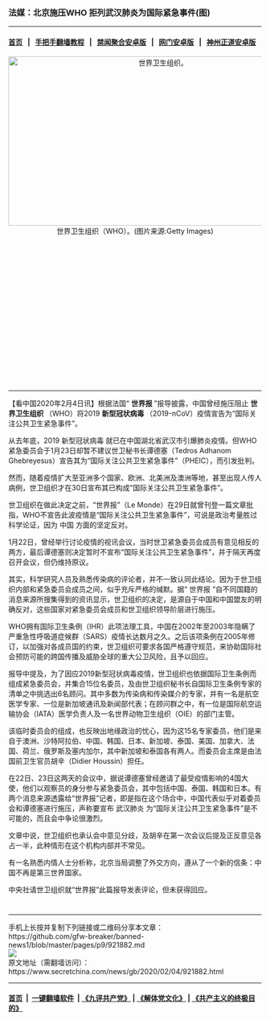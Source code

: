 ### 法媒：北京施压WHO 拒列武汉肺炎为国际紧急事件(图)
------------------------

#### [首页](https://github.com/gfw-breaker/banned-news1/blob/master/README.md) &nbsp;&nbsp;|&nbsp;&nbsp; [手把手翻墙教程](https://github.com/gfw-breaker/guides/wiki) &nbsp;&nbsp;|&nbsp;&nbsp; [禁闻聚合安卓版](https://github.com/gfw-breaker/bn-android) &nbsp;&nbsp;|&nbsp;&nbsp; [网门安卓版](https://github.com/oGate2/oGate) &nbsp;&nbsp;|&nbsp;&nbsp; [神州正道安卓版](https://github.com/SzzdOgate/update) 



<div class="article_right" style="fone-color:#000">
 <p style="text-align: center;">
  <img alt="世界卫生组织。" src="https://img2.secretchina.com/pic/2018/3-12/p2118402a773072399-ss.jpg" style="height:337px; width:600px"/>
  <br>
   世界卫生组织（WHO）。(图片来源:Getty Images)
   <span id="hideid" name="hideid" style="color:red;display:none;">
    <span href="https://www.secretchina.com">
    </span>
   </span>
  </br>
 </p>
 <div id="txt-mid1-t21-2017">
  <ins class="adsbygoogle" data-ad-client="ca-pub-1276641434651360" data-ad-slot="2451032099" style="display:inline-block;width:336px;height:280px">
  </ins>
  

---


  </div>
 </div>
 <p>
  【看中国2020年2月4日讯】根据法国“
  <strong>
   世界报
  </strong>
  ”报导披露，中国曾经施压阻止
  <strong>
   <span href="https://www.secretchina.com/news/gb/tag/世界卫生组织" target="_blank">
    世界卫生组织
   </span>
  </strong>
  （WHO）将2019
  <strong>
   新型冠状病毒
  </strong>
  （2019-nCoV）疫情宣告为“国际关注公共卫生紧急事件”。
  <span id="hideid" name="hideid" style="color:red;display:none;">
   <span href="https://www.secretchina.com">
   </span>
  </span>
 </p>
 <p>
  从去年底，2019
  <span href="https://www.secretchina.com/news/gb/tag/新型冠状病毒" target="_blank">
   新型冠状病毒
  </span>
  就已在中国湖北省武汉市引爆肺炎疫情。但WHO紧急委员会于1月23日却暂不建议世卫秘书长谭德塞（Tedros Adhanom Ghebreyesus）宣告其为“国际关注公共卫生紧急事件”（PHEIC），而引发批判。
 </p>
 <p>
  然而，随着疫情扩大至亚洲多个国家、欧洲、北美洲及澳洲等地，甚至出现人传人病例，世卫组织才在30日宣布其已构成“国际关注公共卫生紧急事件”。
 </p>
 <p>
  世卫组织在做此决定之前，“世界报”（Le Monde）在29日就曾刊登一篇文章批指，WHO不宣告此波疫情是“国际关注公共卫生紧急事件”，可说是政治考量胜过科学论证，因为
  <span href="https://www.secretchina.com/news/gb/tag/中国" target="_blank">
   中国
  </span>
  方面的坚定反对。
 </p>
 <p>
  1月22日，曾经举行讨论疫情的视讯会议，当时世卫紧急委员会成员有意见相反的两方，最后谭德塞则决定暂时不宣布“国际关注公共卫生紧急事件”，并于隔天再度召开会议，但仍维持原议。
 </p>
 <p>
  其实，科学研究人员及熟悉传染病的评论者，并不一致认同此结论。因为于世卫组织内部和紧急委员会成员之间，似乎充斥严格的缄默。据“
  <span href="https://www.secretchina.com/news/gb/tag/世界报" target="_blank">
   世界报
  </span>
  ”自不同国籍的消息来源所搜集得到的资讯显示，世卫组织的决定，是源自于中国和中国盟友的明确反对，这些国家对紧急委员会成员和世卫组织领导阶层进行施压。
 </p>
 <p>
  WHO拥有国际卫生条例（IHR）此项法理工具，中国在2002年至2003年隐瞒了严重急性呼吸道症候群（SARS）疫情长达数月之久。之后该项条例在2005年修订，以加强对各成员国的约束，世卫组织可要求各国严格遵守规范，来协助国际社会预防可能的跨国传播及威胁全球的重大公卫风险，且予以回应。
 </p>
 <p>
  报导中提及，为了因应2019新型冠状病毒疫情，世卫组织也依据国际卫生条例而组成紧急委员会，并集合15位名委员，及由世卫组织秘书长自国际卫生条例专家的清单之中挑选出6名顾问。其中多数为传染病和传染媒介的专家，并有一名是航空医学专家、一位是新加坡通讯及新闻部代表；在顾问群之中，有一位是国际航空运输协会（IATA）医学负责人及一名世界动物卫生组织（OIE）的部门主管。
 </p>
 <p>
  该临时委员会的组成，也反映出地缘政治的忧心，因为这15名专家委员，他们是来自于澳洲、沙特阿拉伯、中国、韩国、日本、新加坡、泰国、美国、加拿大、法国、荷兰、俄罗斯及塞内加尔，其中新加坡和泰国各有两人。而委员会主席是由法国前卫生官员胡辛（Didier Houssin）担任。
 </p>
 <p>
  在22日、23日这两天的会议中，据说谭德塞曾经邀请了最受疫情影响的4国大使，他们以观察员的身分参与紧急委员会，其中包括中国、泰国、韩国和日本。有两个消息来源透露给“世界报”记者，即是指在这个场合中，中国代表似乎对着委员会和谭德塞进行施压，声称要宣布
  <span href="https://www.secretchina.com/news/gb/tag/武汉肺炎" target="_blank">
   武汉肺炎
  </span>
  为“国际关注公共卫生紧急事件”是不可能的，而且会中争论很激烈。
 </p>
 <p>
  文章中说，世卫组织也承认会中意见分歧，及胡辛在第一次会议后提及正反意见各占一半，此种情形在这个机构内部并不常见。
 </p>
 <p>
  有一名熟悉内情人士分析称，北京当局调整了外交方向，遵从了一个新的信条：中国不再是第三世界国家。
 </p>
 <p>
  中央社请世卫组织就“世界报”此篇报导发表评论，但未获得回应。
  <center>
   <div>
    <div id="txt-mid2-t22-2017" style="display: block;  max-height: 351px;  overflow: hidden;">
     <div id="SC-21xxx">
     </div>
     <ins class="adsbygoogle" data-ad-client="ca-pub-1276641434651360" data-ad-format="auto" data-ad-slot="4301710469" data-full-width-responsive="true" style="display:block">
     </ins>
    </div>
   </div>
  </center>
  <div style="padding-top:12px;">
  </div>
 </p>
</div>

<hr/>
手机上长按并复制下列链接或二维码分享本文章：<br/>
https://github.com/gfw-breaker/banned-news1/blob/master/pages/p9/921882.md <br/>
<a href='https://github.com/gfw-breaker/banned-news1/blob/master/pages/p9/921882.md'><img src='https://github.com/gfw-breaker/banned-news1/blob/master/pages/p9/921882.md.png'/></a> <br/>
原文地址（需翻墙访问）：https://www.secretchina.com/news/gb/2020/02/04/921882.html


------------------------
#### [首页](https://github.com/gfw-breaker/banned-news1/blob/master/README.md) &nbsp;|&nbsp; [一键翻墙软件](https://github.com/gfw-breaker/nogfw/blob/master/README.md) &nbsp;| [《九评共产党》](https://github.com/gfw-breaker/9ping.md/blob/master/README.md#九评之一评共产党是什么) | [《解体党文化》](https://github.com/gfw-breaker/jtdwh.md/blob/master/README.md) | [《共产主义的终极目的》](https://github.com/gfw-breaker/gczydzjmd.md/blob/master/README.md)


<img src='http://gfw-breaker.win/banned-news/pages/p9/921882.md' width='0px' height='0px'/>